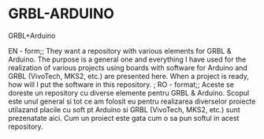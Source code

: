 # GRBL-ARDUINO
GRBL+Arduino

EN - form;;
They want a repository with various elements for GRBL & Arduino.
The purpose is a general one and everything I have used for the realization of various projects using boards with software for Arduino and GRBL (VivoTech, MKS2, etc.) are presented here. When a project is ready, how will I put the software in this repository.
;
RO - format;;
Aceste se doreste un repository cu diverse elemente pentru GRBL & Arduino.
Scopul este unul general si tot ce am folosit eu pentru realizarea diverselor proiecte utilazand placile cu soft pt Arduino si GRBL (VivoTech, MKS2, etc.) sunt prezenatate aici. Cum un proiect este gata cum o sa pun softul in acest repository.

